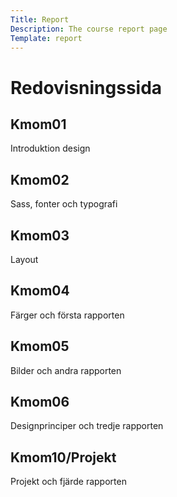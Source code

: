 ```yaml
---
Title: Report
Description: The course report page
Template: report
---
```


Redovisningssida
==================

<div class="kmom-box">
    <h2>Kmom01</h2>
    <p>Introduktion design</p>
    <a href="report/kmom01" aria-label="kmom"><i class="far fa-arrow-alt-circle-right"></i></a>
</div>

<div class="kmom-box">
    <h2>Kmom02</h2>
    <p>Sass, fonter och typografi</p>
    <a href="report/kmom02" aria-label="kmom"><i class="far fa-arrow-alt-circle-right"></i></a>
</div>

<div class="kmom-box">
    <h2>Kmom03</h2>
    <p>Layout</p>
    <a href="report/kmom03" aria-label="kmom"><i class="far fa-arrow-alt-circle-right"></i></a>
</div>

<div class="kmom-box">
    <h2>Kmom04</h2>
    <p>Färger och första rapporten</p>
    <a href="report/kmom04" aria-label="kmom"><i class="far fa-arrow-alt-circle-right"></i></a>
</div>

<div class="kmom-box">
    <h2>Kmom05</h2>
    <p>Bilder och andra rapporten</p>
    <a href="report/kmom05" aria-label="kmom"><i class="far fa-arrow-alt-circle-right"></i></a>
</div>

<div class="kmom-box">
    <h2>Kmom06</h2>
    <p>Designprinciper och tredje rapporten</p>
    <a href="report/kmom06" aria-label="kmom"><i class="far fa-arrow-alt-circle-right"></i></a>
</div>

<div class="kmom-box project">
    <h2>Kmom10/Projekt</h2>
    <p>Projekt och fjärde rapporten</p>
    <a href="report/kmom10" aria-label="kmom"><i class="far fa-arrow-alt-circle-right"></i></a>
</div>
